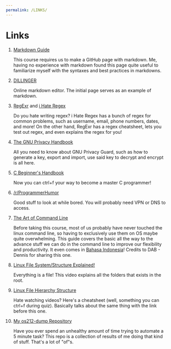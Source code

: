 ```yaml
---
permalink: /LINKS/
---
```


# Links

1. [Markdown Guide](https://www.markdownguide.org)

    This course requires us to make a GitHub page with markdown. Me, having no experience with markdown found this page quite useful to familiarize myself with the syntaxes and best practices in markdowns.

2. [DILLINGER](https://dillinger.io/)
    
    Online markdown editor. The initial page serves as an example of markdown.

3. [RegExr](https://regexr.com/) and [i Hate Regex](https://ihateregex.io/)

    Do you hate writing regex? i Hate Regex has a bunch of regex for common problems, such as username, email, phone numbers, dates, and more! On the other hand, RegExr has a regex cheatsheet, lets you test out regex, and even explains the regex for you!

4. [The GNU Privacy Handbook](https://www.gnupg.org/gph/en/manual/c14.html)

    All you need to know about GNU Privacy Guard, such as how to generate a key, export and import, use said key to decrypt and encrypt is all here.

5. [C Beginner's Handbook](https://www.freecodecamp.org/news/the-c-beginners-handbook/)

    Now you can ctrl+f your way to become a master C programmer!

6. [/r/ProgrammerHumor](https://www.reddit.com/r/ProgrammerHumor/)

    Good stuff to look at while bored. You will probably need VPN or DNS to access.

7. [The Art of Command Line](https://github.com/jlevy/the-art-of-command-line)

    Before taking this course, most of us probably have never touched the linux command line, so having to exclusively use them on OS maybe quite overwhelming. This guide covers the basic all the way to the advance stuff we can do in the command line to improve our flexibility and productivity. It even comes in [Bahasa Indonesia](https://github.com/jlevy/the-art-of-command-line/blob/master/README-id.md)! Credits to DAB - Dennis for sharing this one.

8. [Linux File System/Structure Explained!](https://youtu.be/HbgzrKJvDRw)

    Everything is a file! This video explains all the folders that exists in the root.

9. [Linux File Hierarchy Structure](https://www.geeksforgeeks.org/linux-file-hierarchy-structure/)

    Hate watching videos? Here's a cheatsheet (well, something you can ctrl+f during quiz). Basically talks about the same thing with the link before this one.

10. [My os212-dump Repository](https://github.com/david-alexander01/os212-dump)

    Have you ever spend an unhealthy amount of time trying to automate a 5 minute task? This repo is a collection of results of me doing that kind of stuff. That's a lot of "of"s.
